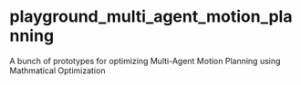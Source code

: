 # playground_multi_agent_motion_planning
A bunch of prototypes for optimizing Multi-Agent Motion Planning using Mathmatical Optimization
